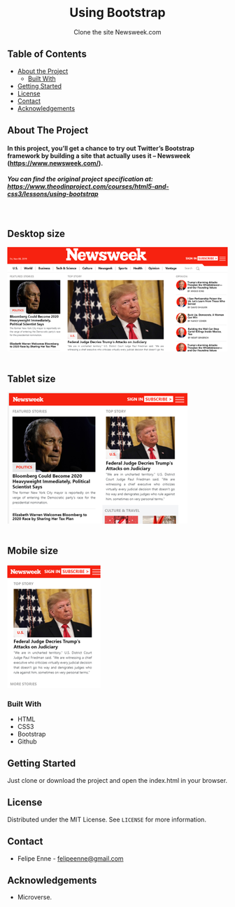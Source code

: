 <!--
*** Thanks for checking out this README Template. 
-->


<!-- PROJECT TITLE -->

<br />
<h1 align="center">Using Bootstrap</h1>
<p align="center">
    Clone the site Newsweek.com
    <br />
</p>


<!-- TABLE OF CONTENTS -->


## Table of Contents

* [About the Project](#about-the-project)
  * [Built With](#built-with)
* [Getting Started](#getting-started)
* [License](#license)
* [Contact](#contact)
* [Acknowledgements](#acknowledgements)


<!-- ABOUT THE PROJECT -->
## About The Project


#### In this project, you’ll get a chance to try out Twitter’s Bootstrap framework by building a site that actually uses it – Newsweek (https://www.newsweek.com/).

##### You can find the original project specification at: https://www.theodinproject.com/courses/html5-and-css3/lessons/using-bootstrap

<br>

## Desktop size
![Screenshot Image](assets/images/screenshot1.png)
<br><br>
## Tablet size
![Screenshot Image](assets/images/screenshot2.png)
<br><br>
## Mobile size
![Screenshot Image](assets/images/screenshot3.png)
<br>

### Built With 


* HTML 
* CSS3
* Bootstrap 
* Github




<!-- GETTING STARTED -->
## Getting Started


Just clone or download the project and open the index.html in your browser. 

<!-- LICENSE -->
## License

Distributed under the MIT License. See `LICENSE` for more information.

<!-- CONTACT -->
## Contact
* Felipe Enne - felipeenne@gmail.com 


<!-- ACKNOWLEDGEMENTS -->
## Acknowledgements

* Microverse.



